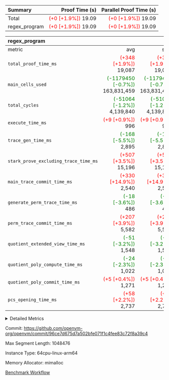 | Summary | Proof Time (s) | Parallel Proof Time (s) |
|:---|---:|---:|
| Total | <span style='color: red'>(+0 [+1.9%])</span> 19.09 | <span style='color: red'>(+0 [+1.9%])</span> 19.09 |
| regex_program | <span style='color: red'>(+0 [+1.9%])</span> 19.09 | <span style='color: red'>(+0 [+1.9%])</span> 19.09 |


| regex_program |||||
|:---|---:|---:|---:|---:|
|metric|avg|sum|max|min|
| `total_proof_time_ms ` | <span style='color: red'>(+348 [+1.9%])</span> 19,087 | <span style='color: red'>(+348 [+1.9%])</span> 19,087 | <span style='color: red'>(+348 [+1.9%])</span> 19,087 | <span style='color: red'>(+348 [+1.9%])</span> 19,087 |
| `main_cells_used     ` | <span style='color: green'>(-1179450 [-0.7%])</span> 163,831,459 | <span style='color: green'>(-1179450 [-0.7%])</span> 163,831,459 | <span style='color: green'>(-1179450 [-0.7%])</span> 163,831,459 | <span style='color: green'>(-1179450 [-0.7%])</span> 163,831,459 |
| `total_cycles        ` | <span style='color: green'>(-51064 [-1.2%])</span> 4,139,840 | <span style='color: green'>(-51064 [-1.2%])</span> 4,139,840 | <span style='color: green'>(-51064 [-1.2%])</span> 4,139,840 | <span style='color: green'>(-51064 [-1.2%])</span> 4,139,840 |
| `execute_time_ms     ` | <span style='color: red'>(+9 [+0.9%])</span> 996 | <span style='color: red'>(+9 [+0.9%])</span> 996 | <span style='color: red'>(+9 [+0.9%])</span> 996 | <span style='color: red'>(+9 [+0.9%])</span> 996 |
| `trace_gen_time_ms   ` | <span style='color: green'>(-168 [-5.5%])</span> 2,895 | <span style='color: green'>(-168 [-5.5%])</span> 2,895 | <span style='color: green'>(-168 [-5.5%])</span> 2,895 | <span style='color: green'>(-168 [-5.5%])</span> 2,895 |
| `stark_prove_excluding_trace_time_ms` | <span style='color: red'>(+507 [+3.5%])</span> 15,196 | <span style='color: red'>(+507 [+3.5%])</span> 15,196 | <span style='color: red'>(+507 [+3.5%])</span> 15,196 | <span style='color: red'>(+507 [+3.5%])</span> 15,196 |
| `main_trace_commit_time_ms` | <span style='color: red'>(+330 [+14.9%])</span> 2,540 | <span style='color: red'>(+330 [+14.9%])</span> 2,540 | <span style='color: red'>(+330 [+14.9%])</span> 2,540 | <span style='color: red'>(+330 [+14.9%])</span> 2,540 |
| `generate_perm_trace_time_ms` | <span style='color: green'>(-18 [-3.6%])</span> 486 | <span style='color: green'>(-18 [-3.6%])</span> 486 | <span style='color: green'>(-18 [-3.6%])</span> 486 | <span style='color: green'>(-18 [-3.6%])</span> 486 |
| `perm_trace_commit_time_ms` | <span style='color: red'>(+207 [+3.9%])</span> 5,582 | <span style='color: red'>(+207 [+3.9%])</span> 5,582 | <span style='color: red'>(+207 [+3.9%])</span> 5,582 | <span style='color: red'>(+207 [+3.9%])</span> 5,582 |
| `quotient_extended_view_time_ms` | <span style='color: green'>(-51 [-3.2%])</span> 1,548 | <span style='color: green'>(-51 [-3.2%])</span> 1,548 | <span style='color: green'>(-51 [-3.2%])</span> 1,548 | <span style='color: green'>(-51 [-3.2%])</span> 1,548 |
| `quotient_poly_compute_time_ms` | <span style='color: green'>(-24 [-2.3%])</span> 1,022 | <span style='color: green'>(-24 [-2.3%])</span> 1,022 | <span style='color: green'>(-24 [-2.3%])</span> 1,022 | <span style='color: green'>(-24 [-2.3%])</span> 1,022 |
| `quotient_poly_commit_time_ms` | <span style='color: red'>(+5 [+0.4%])</span> 1,271 | <span style='color: red'>(+5 [+0.4%])</span> 1,271 | <span style='color: red'>(+5 [+0.4%])</span> 1,271 | <span style='color: red'>(+5 [+0.4%])</span> 1,271 |
| `pcs_opening_time_ms ` | <span style='color: red'>(+58 [+2.2%])</span> 2,737 | <span style='color: red'>(+58 [+2.2%])</span> 2,737 | <span style='color: red'>(+58 [+2.2%])</span> 2,737 | <span style='color: red'>(+58 [+2.2%])</span> 2,737 |



<details>
<summary>Detailed Metrics</summary>

| group | num_segments | keygen_time_ms | commit_exe_time_ms |
| --- | --- | --- | --- |
| regex_program | 1 | 674 | 46 | 

| group | air_name | quotient_deg | interactions | constraints |
| --- | --- | --- | --- | --- |
| regex_program | AccessAdapterAir<16> | 2 | 5 | 14 | 
| regex_program | AccessAdapterAir<2> | 2 | 5 | 14 | 
| regex_program | AccessAdapterAir<32> | 2 | 5 | 14 | 
| regex_program | AccessAdapterAir<4> | 2 | 5 | 14 | 
| regex_program | AccessAdapterAir<64> | 2 | 5 | 14 | 
| regex_program | AccessAdapterAir<8> | 2 | 5 | 14 | 
| regex_program | BitwiseOperationLookupAir<8> | 2 | 2 | 4 | 
| regex_program | KeccakVmAir | 2 | 321 | 4,571 | 
| regex_program | MemoryMerkleAir<8> | 2 | 4 | 40 | 
| regex_program | PersistentBoundaryAir<8> | 2 | 3 | 6 | 
| regex_program | PhantomAir | 2 | 3 | 5 | 
| regex_program | Poseidon2PeripheryAir<BabyBearParameters>, 1> | 2 | 1 | 286 | 
| regex_program | ProgramAir | 1 | 1 | 4 | 
| regex_program | RangeTupleCheckerAir<2> | 1 | 1 | 4 | 
| regex_program | Rv32HintStoreAir | 2 | 19 | 35 | 
| regex_program | VariableRangeCheckerAir | 1 | 1 | 4 | 
| regex_program | VmAirWrapper<Rv32BaseAluAdapterAir, BaseAluCoreAir<4, 8> | 2 | 19 | 43 | 
| regex_program | VmAirWrapper<Rv32BaseAluAdapterAir, LessThanCoreAir<4, 8> | 2 | 17 | 39 | 
| regex_program | VmAirWrapper<Rv32BaseAluAdapterAir, ShiftCoreAir<4, 8> | 2 | 23 | 90 | 
| regex_program | VmAirWrapper<Rv32BranchAdapterAir, BranchEqualCoreAir<4> | 2 | 11 | 25 | 
| regex_program | VmAirWrapper<Rv32BranchAdapterAir, BranchLessThanCoreAir<4, 8> | 2 | 13 | 41 | 
| regex_program | VmAirWrapper<Rv32CondRdWriteAdapterAir, Rv32JalLuiCoreAir> | 2 | 10 | 22 | 
| regex_program | VmAirWrapper<Rv32JalrAdapterAir, Rv32JalrCoreAir> | 2 | 16 | 20 | 
| regex_program | VmAirWrapper<Rv32LoadStoreAdapterAir, LoadSignExtendCoreAir<4, 8> | 2 | 18 | 33 | 
| regex_program | VmAirWrapper<Rv32LoadStoreAdapterAir, LoadStoreCoreAir<4> | 2 | 17 | 38 | 
| regex_program | VmAirWrapper<Rv32MultAdapterAir, DivRemCoreAir<4, 8> | 2 | 25 | 88 | 
| regex_program | VmAirWrapper<Rv32MultAdapterAir, MulHCoreAir<4, 8> | 2 | 24 | 38 | 
| regex_program | VmAirWrapper<Rv32MultAdapterAir, MultiplicationCoreAir<4, 8> | 2 | 19 | 26 | 
| regex_program | VmAirWrapper<Rv32RdWriteAdapterAir, Rv32AuipcCoreAir> | 2 | 11 | 15 | 
| regex_program | VmConnectorAir | 2 | 3 | 9 | 

| group | air_name | segment | rows | prep_cols | perm_cols | main_cols | cells |
| --- | --- | --- | --- | --- | --- | --- | --- |
| regex_program | AccessAdapterAir<2> | 0 | 64 |  | 24 | 11 | 2,240 | 
| regex_program | AccessAdapterAir<4> | 0 | 32 |  | 24 | 13 | 1,184 | 
| regex_program | AccessAdapterAir<8> | 0 | 131,072 |  | 24 | 17 | 5,373,952 | 
| regex_program | BitwiseOperationLookupAir<8> | 0 | 65,536 | 3 | 8 | 2 | 655,360 | 
| regex_program | KeccakVmAir | 0 | 32 |  | 1,288 | 3,164 | 142,464 | 
| regex_program | MemoryMerkleAir<8> | 0 | 131,072 |  | 20 | 32 | 6,815,744 | 
| regex_program | PersistentBoundaryAir<8> | 0 | 131,072 |  | 12 | 20 | 4,194,304 | 
| regex_program | PhantomAir | 0 | 512 |  | 12 | 6 | 9,216 | 
| regex_program | Poseidon2PeripheryAir<BabyBearParameters>, 1> | 0 | 16,384 |  | 8 | 300 | 5,046,272 | 
| regex_program | ProgramAir | 0 | 131,072 |  | 8 | 10 | 2,359,296 | 
| regex_program | RangeTupleCheckerAir<2> | 0 | 524,288 | 2 | 8 | 1 | 4,718,592 | 
| regex_program | Rv32HintStoreAir | 0 | 16,384 |  | 80 | 32 | 1,835,008 | 
| regex_program | VariableRangeCheckerAir | 0 | 262,144 | 2 | 8 | 1 | 2,359,296 | 
| regex_program | VmAirWrapper<Rv32BaseAluAdapterAir, BaseAluCoreAir<4, 8> | 0 | 2,097,152 |  | 80 | 36 | 243,269,632 | 
| regex_program | VmAirWrapper<Rv32BaseAluAdapterAir, LessThanCoreAir<4, 8> | 0 | 65,536 |  | 40 | 37 | 5,046,272 | 
| regex_program | VmAirWrapper<Rv32BaseAluAdapterAir, ShiftCoreAir<4, 8> | 0 | 262,144 |  | 52 | 53 | 27,525,120 | 
| regex_program | VmAirWrapper<Rv32BranchAdapterAir, BranchEqualCoreAir<4> | 0 | 524,288 |  | 48 | 26 | 38,797,312 | 
| regex_program | VmAirWrapper<Rv32BranchAdapterAir, BranchLessThanCoreAir<4, 8> | 0 | 262,144 |  | 56 | 32 | 23,068,672 | 
| regex_program | VmAirWrapper<Rv32CondRdWriteAdapterAir, Rv32JalLuiCoreAir> | 0 | 131,072 |  | 44 | 18 | 8,126,464 | 
| regex_program | VmAirWrapper<Rv32JalrAdapterAir, Rv32JalrCoreAir> | 0 | 131,072 |  | 36 | 28 | 8,388,608 | 
| regex_program | VmAirWrapper<Rv32LoadStoreAdapterAir, LoadSignExtendCoreAir<4, 8> | 0 | 1,024 |  | 76 | 35 | 113,664 | 
| regex_program | VmAirWrapper<Rv32LoadStoreAdapterAir, LoadStoreCoreAir<4> | 0 | 2,097,152 |  | 72 | 40 | 234,881,024 | 
| regex_program | VmAirWrapper<Rv32MultAdapterAir, DivRemCoreAir<4, 8> | 0 | 128 |  | 104 | 57 | 20,608 | 
| regex_program | VmAirWrapper<Rv32MultAdapterAir, MulHCoreAir<4, 8> | 0 | 256 |  | 100 | 39 | 35,584 | 
| regex_program | VmAirWrapper<Rv32MultAdapterAir, MultiplicationCoreAir<4, 8> | 0 | 65,536 |  | 80 | 31 | 7,274,496 | 
| regex_program | VmAirWrapper<Rv32RdWriteAdapterAir, Rv32AuipcCoreAir> | 0 | 65,536 |  | 28 | 21 | 3,211,264 | 
| regex_program | VmConnectorAir | 0 | 2 | 1 | 12 | 4 | 32 | 

| group | segment | trace_gen_time_ms | total_proof_time_ms | total_cycles | total_cells | stark_prove_excluding_trace_time_ms | quotient_poly_compute_time_ms | quotient_poly_commit_time_ms | quotient_extended_view_time_ms | perm_trace_commit_time_ms | pcs_opening_time_ms | main_trace_commit_time_ms | main_cells_used | generate_perm_trace_time_ms | execute_time_ms |
| --- | --- | --- | --- | --- | --- | --- | --- | --- | --- | --- | --- | --- | --- | --- | --- |
| regex_program | 0 | 2,895 | 19,087 | 4,139,840 | 633,271,680 | 15,196 | 1,022 | 1,271 | 1,548 | 5,582 | 2,737 | 2,540 | 163,831,459 | 486 | 996 | 

</details>


Commit: https://github.com/openvm-org/openvm/commit/96ce7d675d7a502bfe071f1c4fee83c72f8a39c4

Max Segment Length: 1048476

Instance Type: 64cpu-linux-arm64

Memory Allocator: mimalloc

[Benchmark Workflow](https://github.com/openvm-org/openvm/actions/runs/12960931979)
